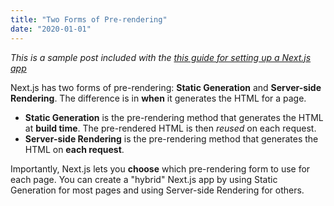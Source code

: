 ```yaml
---
title: "Two Forms of Pre-rendering"
date: "2020-01-01"
---
```


_This is a sample post included with the [this guide for setting up a Next.js app](https://nextjs.org/learn/basics/create-nextjs-app)_

Next.js has two forms of pre-rendering: **Static Generation** and **Server-side Rendering**. The difference is in **when** it generates the HTML for a page.

- **Static Generation** is the pre-rendering method that generates the HTML at **build time**. The pre-rendered HTML is then _reused_ on each request.
- **Server-side Rendering** is the pre-rendering method that generates the HTML on **each request**.

Importantly, Next.js lets you **choose** which pre-rendering form to use for each page. You can create a "hybrid" Next.js app by using Static Generation for most pages and using Server-side Rendering for others.
